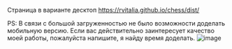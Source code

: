Страница в варианте десктоп https://rvitalia.github.io/chess/dist/

PS: В связи с большой загруженностью не было возможности доделать мобильную версию. Если вас действительно заинтересует качество моей работы, пожалуйста напишите, я найду время доделать.
![image](https://github.com/user-attachments/assets/da1472b7-f27d-4b36-bc30-558e924c20a6)

